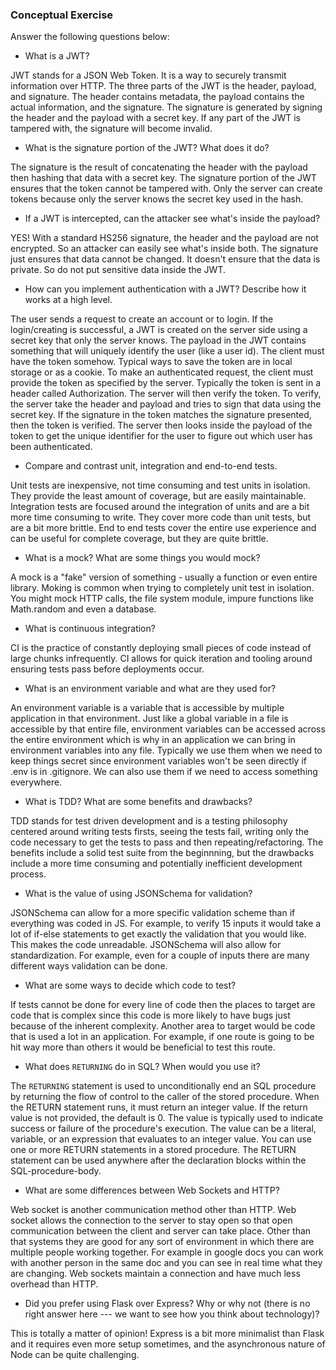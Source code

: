 ### Conceptual Exercise

Answer the following questions below:

- What is a JWT?

JWT stands for a JSON Web Token. It is a way to securely transmit information over HTTP. The three parts of the JWT is the header, payload, and signature. The header contains metadata, the payload contains the actual information, and the signature. The signature is generated by signing the header and the payload with a secret key. If any part of the JWT is tampered with, the signature will become invalid.

- What is the signature portion of the JWT?  What does it do?

The signature is the result of concatenating the header with the payload then hashing that data with a secret key. The signature portion of the JWT ensures that the token cannot be tampered with. Only the server can create tokens because only the server knows the secret key used in the hash.

- If a JWT is intercepted, can the attacker see what's inside the payload?

YES! With a standard HS256 signature, the header and the payload are not encrypted. So an attacker can easily see what's inside both. The signature just ensures that data cannot be changed. It doesn't ensure that the data is private. So do not put sensitive data inside the JWT.

- How can you implement authentication with a JWT?  Describe how it works at a high level.

The user sends a request to create an account or to login. If the login/creating is successful, a JWT is created on the server side using a secret key that only the server knows. The payload in the JWT contains something that will uniquely identify the user (like a user id). The client must have the token somehow. Typical ways to save the token are in local storage or as a cookie. To make an authenticated request, the client must provide the token as specified by the server. Typically the token is sent in a header called Authorization. The server will then verify the token. To verify, the server take the header and payload and tries to sign that data using the secret key. If the signature in the token matches the signature presented, then the token is verified. The server then looks inside the payload of the token to get the unique identifier for the user to figure out which user has been authenticated.

- Compare and contrast unit, integration and end-to-end tests.

Unit tests are inexpensive, not time consuming and test units in isolation. They provide the least amount of coverage, but are easily maintainable. Integration tests are focused around the integration of units and are a bit more time consuming to write. They cover more code than unit tests, but are a bit more brittle. End to end tests cover the entire use experience and can be useful for complete coverage, but they are quite brittle.

- What is a mock? What are some things you would mock?

A mock is a "fake" version of something - usually a function or even entire library. Moking is common when trying to completely unit test in isolation. You might mock HTTP calls, the file system module, impure functions like Math.random and even a database.

- What is continuous integration?

CI is the practice of constantly deploying small pieces of code instead of large chunks infrequently. CI allows for quick iteration and tooling around ensuring tests pass before deployments occur.

- What is an environment variable and what are they used for?

An environment variable is a variable that is accessible by multiple application in that environment. 
Just like a global variable in a file is accessible by that entire file, environment variables can be accessed across the entire environment which is why in an application
we can bring in environment variables into any file. Typically we use them when we need to keep things secret since environment variables won't be seen directly if .env is in .gitignore. We can also use them if we need to access something everywhere.

- What is TDD? What are some benefits and drawbacks?

TDD stands for test driven development and is a testing philosophy centered around writing tests firsts, seeing the tests fail, writing only the code necessary to get the tests to pass and then repeating/refactoring. The benefits include a solid test suite from the beginnning, but the drawbacks include a more time consuming and potentially inefficient development process.

- What is the value of using JSONSchema for validation?

JSONSchema can allow for a more specific validation scheme than if everything was coded in JS. For example, to verify 15 inputs it would take a lot of if-else statements to get exactly the validation that you would like. This makes the code unreadable. JSONSchema will also allow for standardization. For example, even for a couple of inputs there are many different ways validation can be done.

- What are some ways to decide which code to test?

If tests cannot be done for every line of code then the places to target are code that is complex since this code is more likely to have bugs just because of the inherent complexity. Another area to target would be code that is used a lot in an application. For example, if one route is going to be hit way more than others it would be beneficial to test this route.

- What does `RETURNING` do in SQL? When would you use it?

The `RETURNING` statement is used to unconditionally end an SQL procedure by returning the flow of control to the caller of the stored procedure. When the RETURN statement runs, it must return an integer value. If the return value is not provided, the default is 0. The value is typically used to indicate success or failure of the procedure's execution. The value can be a literal, variable, or an expression that evaluates to an integer value.
You can use one or more RETURN statements in a stored procedure. The RETURN statement can be used anywhere after the declaration blocks within the SQL-procedure-body.

- What are some differences between Web Sockets and HTTP?

Web socket is another communication method other than HTTP. Web socket allows the connection to the server to stay open so that open communication between the client and server can take place. Other than that systems they are good for any sort of environment in which there are multiple people working together. For example in google docs you can work with another person in the same doc and you can see in real time what they are changing. Web sockets maintain a connection and have much less overhead than HTTP.

- Did you prefer using Flask over Express? Why or why not (there is no right
  answer here --- we want to see how you think about technology)?

This is totally a matter of opinion! Express is a bit more minimalist than Flask and it requires even more setup sometimes, and the asynchronous nature of Node can be quite  challenging.